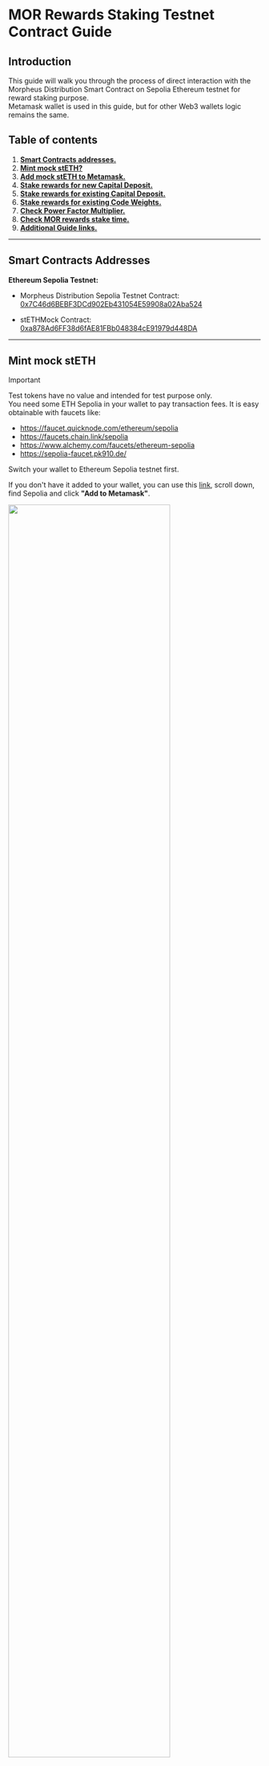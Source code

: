 # MOR Rewards Staking Testnet Contract Guide

## Introduction
This guide will walk you through the process of direct interaction with the Morpheus Distribution Smart Contract on Sepolia Ethereum testnet for reward staking purpose.  
Metamask wallet is used in this guide, but for other Web3 wallets logic remains the same.

## Table of contents
1) [**Smart Contracts addresses.**](#smart-contracts-addresses)
2) [**Mint mock stETH?**](#mint-mock-steth)
3) [**Add mock stETH to Metamask.**](#add-mock-steth-to-metamask-(optional))
4) [**Stake rewards for new Capital Deposit.**]()
5) [**Stake rewards for existing Capital Deposit.**]()
6) [**Stake rewards for existing Code Weights.**]()
7) [**Check Power Factor Multiplier.**]()
8) [**Check MOR rewards stake time.**]()
9) [**Additional Guide links.**]()

---

## Smart Contracts Addresses 
**Ethereum Sepolia Testnet:**

- Morpheus Distribution Sepolia Testnet Contract: [0x7C46d6BEBF3DCd902Eb431054E59908a02Aba524](https://sepolia.etherscan.io/address/0x7C46d6BEBF3DCd902Eb431054E59908a02Aba524)
   
- stETHMock Contract: [0xa878Ad6FF38d6fAE81FBb048384cE91979d448DA](https://sepolia.etherscan.io/address/0xa878Ad6FF38d6fAE81FBb048384cE91979d448DA)

---

## Mint mock stETH
> [!IMPORTANT]  
> Test tokens have no value and intended for test purpose only.  
> You need some ETH Sepolia in your wallet to pay transaction fees. It is easy obtainable with faucets like:
> - https://faucet.quicknode.com/ethereum/sepolia  
> - https://faucets.chain.link/sepolia  
> - https://www.alchemy.com/faucets/ethereum-sepolia  
> - https://sepolia-faucet.pk910.de/  

Switch your wallet to Ethereum Sepolia testnet first.  

If you don't have it added to your wallet, you can use this [link](https://chainlist.org/?testnets=true&search=Sepolia), scroll down, find Sepolia and click **"Add to Metamask"**.

<img src="/Graphics/Docs%20Graphics/English/MOR%20Claim%20Test%20Guide/mint%20mock%20steth.png" width=80% height=80%>

To mint test tokens you need to:

- go to [Mock stETH Contract](https://etherscan.io/address/0xa878Ad6FF38d6fAE81FBb048384cE91979d448DA#writeContract); 
- open the **"Contract"** tab, then the **"Write Contract"** tab;
- connect your wallet by clicking **"Connect to Web3"** button.

<img src="/Graphics/Docs%20Graphics/English/MOR%20Claim%20Test%20Guide/mint%20mock%20steth.png" width=55% height=55%>

It is necessary to select the `4. mint ()` function that will issue tokens to your address.  
As parameters:  
- `to_ (address)`: your wallet adress;
- `amount_ (uint256)`: amount of tokens in Wei, instead of ETH.  

> [!NOTE]
> Wei is the smallest unit of ETH. One ether = 1,000,000,000,000,000,000 Wei

You can use https://etherscan.io/unitconverter for calculations. Enter desirable amount in the `Ether` field and copy value from the `Wei` field.   
On the screenshot, 10 stETH (or 10000000000000000000 in WEI) is going to be minted.

Click **"Write"** and confirm the transaction in your wallet. 

---

## Add mock stETH to Metamask (optional)
In case you want to see mock stETH token in your Metamask wallet, please follow steps from this [guide](https://support.metamask.io/hc/en-us/articles/360015489031-How-to-display-tokens-in-MetaMask#h_01FWH492CHY60HWPC28RW0872H) and add mock stETH smart contract address: `0xa878Ad6FF38d6fAE81FBb048384cE91979d448DA`   

--- 

## Stake rewards for new Capital Deposit

Before contributing mock stETH, you need to give the Distribution contract an **approval**, for this you need to:
- go to the [mock stETH Contract](https://sepolia.etherscan.io/address/0xa878Ad6FF38d6fAE81FBb048384cE91979d448DA#writeContract) contract;
- open the **“Contract”** tab, then the **“Write as Proxy”** tab;
- connect your wallet by clicking the **"Connect to Web3"** button.  

<img src="/Graphics/Docs%20Graphics/English/Morpheus%20Capital%20Providers%20Contract%20Guide/approval.png" width=70% height=70%>

Select the `1.approve()` function that will add allowance for the Distribution contract to spend users' mock stETH.  
Input as parameters:
- `spender`: **Distribution contract** address: `0x47176B2Af9885dC6C4575d4eFd63895f7Aaa4790`;
- `amount`: amount of tokens in Wei. Should be more or equal to the amount of mock stETH you want to deposit.
- 
> [!NOTE]
> Wei is the smallest unit of ETH. One ether = 1,000,000,000,000,000,000 Wei

You can use **https://etherscan.io/unitconverter** for calculations. Enter desirable amount in the `Ether` field and copy value from the `Wei` field.   
On the screenshot, 10 stETH (or 10000000000000000000 in WEI) is going to be minted.

Click “**Write**” and confirm the transaction.

After confirmation, you need to:
- go to the [Distribution](https://etherscan.io/address/0x7C46d6BEBF3DCd902Eb431054E59908a02Aba524#writeProxyContract) contract;
- open the **“Contract”** tab, then the **“Write as Proxy”** tab;
- connect your wallet by clicking the **"Connect to Web3"** button.  

<img src="/Graphics/Docs%20Graphics/English/Morpheus%20Capital%20Providers%20Contract%20Guide/deposit.png" width=70% height=70%>

Find and select the `10.stake()` function that will deposit stETH tokens into the smart contract.   
Input as parameters:
- `poolId_ (uint 256)`: pool identifier, enter `0` for capital providers pool;
- `amount_ (uint 256)`: amount of tokens in Wei. (the same or less than amount you approved).
- `claimLockEnd_ (uint 128)`: timestamp of the reward unlock time, i.e. when you will be able to claim your MOR reward. If you don't want to stake MOR rewards, type `0` in the field.

To convert Data to Timestamp and vice versa you can use **https://etherscan.io/blockdateconverter**:
- select Timestamp & Date;
- select Date & Time to Timestamp;
- set the Date and click **"Convert"**.

On the picture Date **Jul-22-2025 12:00:59 PM UTC** converted to the Timestamp **1753185659**. That effectively means that the user stake their MOR rewards until Jul-22-2025 12:00:59 PM UTC.

<img src="/Graphics/Docs%20Graphics/English/Morpheus%20Capital%20Providers%20Contract%20Guide/deposit.png" width=70% height=70%>

Click “**Write**” and confirm the transaction.

> [!IMPORTANT]
> **Double check the correctness of the Date to the Timestamp convertion as the operation is irreversible.**
> 
> **You will not be able to withdraw MOR rewards until the end of the staking period.**
>
> **MOR Rewards Staking period cannot be decreased, but can be increased.**
>
> **If you don't want to stake MOR rewards, just type `0` in the field `claimLockEnd_ (uint 128)`.**
>
> **Any new transaction with the Distribution contract (withdraw capital, add capital, prolong stalking) will trigger Power Factor multiplier recalculation based on conditions and stake time on the transaction execution moment.**
>
> **The transaction will ONLY stake your future rewards. Nothing changes the ability to withdraw capital contribution (beyond the normal 7 days delay). However, when you withdraw stETH, you will no longer get rewards.**
>
> **If you deposit additional stETH, the 7-days lock-up is restarted for all your deposited stETH from that address and Power multiplier is recalculated.**

---

## Stake rewards for existing Capital Deposit

If you are already a Capital Provider, i.e have stETH deposited before reward staking went live and want to stake your future rewards to gain Power Factor multiplier, please follow these steps:
- go to the [Distribution](https://etherscan.io/address/0x7C46d6BEBF3DCd902Eb431054E59908a02Aba524#writeProxyContract) contract;
- open the **“Contract”** tab, then the **“Write as Proxy”** tab;
- connect your wallet by clicking the **"Connect to Web3"** button.  

<img src="/Graphics/Docs%20Graphics/English/Morpheus%20Capital%20Providers%20Contract%20Guide/deposit.png" width=70% height=70%>

Find and select the `6.lockClaim()` function that will stake rewards for your existing deposit.   
Input as parameters:
- `poolId_ (uint 256)`: pool identifier, enter `0` for capital providers pool;
- `claimLockEnd_ (uint 128)`: timestamp of the reward unlock time, i.e. when you will be able to claim your MOR reward.

To convert Data to Timestamp and vice versa you can use **https://etherscan.io/blockdateconverter**:
- select Timestamp & Date;
- select Date & Time to Timestamp;
- set the Date and click **"Convert"**.

On the picture Date **Jul-22-2025 12:00:59 PM UTC** converted to the Timestamp **1753185659**. That effectively means that the user stake their MOR rewards until Jul-22-2025 12:00:59 PM UTC.

<img src="/Graphics/Docs%20Graphics/English/Morpheus%20Capital%20Providers%20Contract%20Guide/deposit.png" width=70% height=70%>

Click “**Write**” and confirm the transaction.

> [!IMPORTANT]
> **Double check the correctness of the Date to the Timestamp convertion as the operation is irreversible.**
> 
> **You will not be able to withdraw MOR rewards until the end of the staking period.**
>
> **MOR Rewards Staking period cannot be decreased, but can be increased.**
>
> **Any new transaction with the Distribution contract (withdraw capital, add capital, prolong stalking) will trigger Power Factor multiplier recalculation based on conditions and stake time on the transaction execution moment.**
>
> **The transaction will ONLY stake your future rewards. Nothing changes the ability to withdraw capital contribution (beyond the normal 7 days delay). However, when you withdraw stETH, you will no longer get rewards.**
>
> **If you deposit additional stETH, the 7-days lock-up is restarted for all your deposited stETH from that address and Power multiplier is recalculated.**

---

## Stake rewards for existing Code Weights

If you are a Code provider and have weights assigned before reward staking went live and want to stake your future rewards to gain Power Factor multiplier, please follow these steps:
- go to the [Distribution](https://etherscan.io/address/0x7C46d6BEBF3DCd902Eb431054E59908a02Aba524#writeProxyContract) contract;
- open the **“Contract”** tab, then the **“Write as Proxy”** tab;
- connect your wallet by clicking the **"Connect to Web3"** button.  

<img src="/Graphics/Docs%20Graphics/English/Morpheus%20Capital%20Providers%20Contract%20Guide/deposit.png" width=70% height=70%>

Find and select the `6.lockClaim()` function that will stake rewards for your existing deposit.   
Input as parameters:
- `poolId_ (uint 256)`: pool identifier, enter `1` for code contributors pool;
- `claimLockEnd_ (uint 128)`: timestamp of the reward unlock time, i.e. when you will be able to claim your MOR reward.

To convert Data to Timestamp and vice versa you can use **https://etherscan.io/blockdateconverter**:
- select Timestamp & Date;
- select Date & Time to Timestamp;
- set the Date and click **"Convert"**.

On the picture Date **Jul-22-2025 12:00:59 PM UTC** converted to the Timestamp **1753185659**. That effectively means that the user stake their MOR rewards until Jul-22-2025 12:00:59 PM UTC.

<img src="/Graphics/Docs%20Graphics/English/Morpheus%20Capital%20Providers%20Contract%20Guide/deposit.png" width=70% height=70%>

Click “**Write**” and confirm the transaction.

> [!IMPORTANT]
> **Double check the correctness of the Date to the Timestamp convertion as the operation is irreversible.**
> 
> **You will not be able to withdraw MOR rewards until the end of the staking period.**
>
> **MOR Rewards Staking period cannot be decreased, but can be increased.**
>
> **Any new transaction with the Distribution contract (add weights for new contribution or decrease weights due to Weight Time expiration) will trigger Power Factor multiplier recalculation based on conditions and stake time on the transaction execution moment.**

---

## Check Power Factor Multiplier

In order to check your Power Factor multiplier directly with smart contract please follow these steps:
- go to the [Distribution](https://sepolia.etherscan.io/address/0x7C46d6BEBF3DCd902Eb431054E59908a02Aba524#readProxyContract) contract;
- open the **“Contract”** tab, then the **“Read as Proxy”** tab.

<img src="/Graphics/Docs%20Graphics/English/Morpheus%20Capital%20Providers%20Contract%20Guide/deposit.png" width=70% height=70%>

Find and select the `3. getCurrentUserMultiplier` function and input as parameters:
- `poolId_ (uint 256)`: pool identifier, enter `0` for capital contributors pool or `1` for code contributors pool;
- `user_ (address)`: paste wallet address you want to know Power Factor for.

Click “**Query**” and wait until value calculated.

On the picture you can see value `uint256 :  51255802852192050990000000`  
To convert it to more human friendly value click on it to open converter and divide MEther value by ten.  
51.3 / 10 = 5,13 Power Factor multiplier for the given address in the capital providers pool.

---

## Check MOR rewards stake time

In you want to know for how long MOR rewards are staked (if staked) for a certain address you need to:
- go to the [Distribution](https://sepolia.etherscan.io/address/0x7C46d6BEBF3DCd902Eb431054E59908a02Aba524#readProxyContract) contract;
- open the **“Contract”** tab, then the **“Read as Proxy”** tab.

Find and select the `14. usersData` function and input as parameters:
- `<input> (address)`: paste wallet address you want to know MOR rewards stake time for.
- `<input> (uint 256)`: pool identifier, enter `0` for capital contributors pool or `1` for code contributors pool;

Click “**Query**” and wait until value calculated.
The end time for staking will be indicated in the `claimLockEnd uint128` line.

<img src="/Graphics/Docs%20Graphics/English/Morpheus%20Capital%20Providers%20Contract%20Guide/deposit.png" width=70% height=70%>

On the picture you can see value `claimLockEnd   uint128 :  1799928036`  
To convert the Timestamp to the Date and Time you can use **https://etherscan.io/blockdateconverter**:
- select Timestamp & Date;
- select Timestamp to Date & Time;
- paste value you got to the Timestamp field;
- click **"Convert"**.

On the picture the Timestamp **1799928036** converted to Date and Time **Jan-14-2027 12:00:36 PM**.  
Put it simply, the user staked their MOR rewards until Jan-14-2027 12:00:36 PM

<img src="/Graphics/Docs%20Graphics/English/Morpheus%20Capital%20Providers%20Contract%20Guide/deposit.png" width=70% height=70%>

---

## Additional Guide links

Here are links to the smart contract operations you might be interested in:
1. [How to claim MOR rewards.](https://github.com/MorpheusAIs/Docs/blob/main/!KEYDOCS%20README%20FIRST!/FAQs%20%26%20Guides/Guides/MOR/Mainnet/MOR%20Rewards%20Claim%20Guide.md#how-to-claim-rewards)

2. [How to check earned MOR rewards.](https://github.com/MorpheusAIs/Docs/blob/main/!KEYDOCS%20README%20FIRST!/FAQs%20%26%20Guides/Guides/MOR/Mainnet/MOR%20Rewards%20Claim%20Guide.md#how-much-mor-have-i-earned-as-rewards)
     
3. [How to check deposited stETH amount.]((https://github.com/MorpheusAIs/Docs/blob/main/!KEYDOCS%20README%20FIRST!/FAQs%20%26%20Guides/Guides/MOR/Mainnet/Morpheus%20Capital%20Providers%20Contract%20Guide.md#how-can-i-get-information-about-how-much-i-have-deposited)

4. [How to withdraw stETH.](https://github.com/MorpheusAIs/Docs/blob/main/!KEYDOCS%20README%20FIRST!/FAQs%20%26%20Guides/Guides/MOR/Mainnet/Morpheus%20Capital%20Providers%20Contract%20Guide.md#how-to-withdraw-steth-from-the-contract)

---

> [!TIP]  
> **In case you face with difficulties, find something unclear or have questions, you can get assistance in** [**Morpheus Discord server**](https://discord.com/channels/1151741790408429580/1183666837460897832).

## Beware of scams, Morpheus has no tech support team, no support tickets and will not commence any airdrops.  
## Anyone who message you with proposal to help is likely a scammer.
